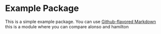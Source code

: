 # Example Package

This is a simple example package. You can use
[Github-flavored Markdown](https://guides.github.com/features/mastering-markdown/)
this is a module where you can compare alonso and hamilton